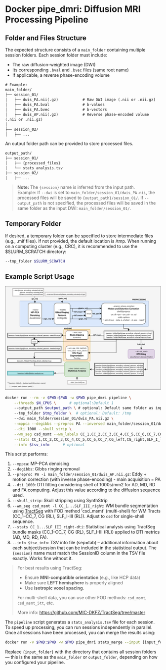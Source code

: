 # Docker pipe_dmri: Diffusion MRI Processing Pipeline

## Folder and Files Structure

The expected structure consists of a `main_folder` containing multiple session folders. Each session folder must include:

- The raw diffusion-weighted image (DWI)
- Its corresponding `.bval` and `.bvec` files (same root name)
- If applicable, a reverse phase-encoding volume

```
# Example:
main_folder/
├── session_01/
│   ├── dwis_PA.nii(.gz)           # Raw DWI image (.nii or .nii.gz)
│   ├── dwis_PA.bval               # b-values
│   ├── dwis_PA.bvec               # b-vectors
│   ├── dwis_AP.nii(.gz)           # Reverse phase-encoded volume (.nii or .nii.gz)
│
├── session_02/
│   ├── ...
```

An output folder path can be provided to store processed files.

```
output_path/
├── session_01/
│   ├── {processed_files}
│   └── stats_analysis.tsv
├── session_02/
│   ├── ...
```
> **Note:** The `{session}` name is inferred from the input path.  
> Example: If `--dwi` is set to `main_folder/session_01/dwis_PA.nii`, the processed files will be saved to `{output_path}/session_01/`.
> If `--output_path` is not specified, the processed files will be saved in the same folder as the input DWI: `main_folder/session_01/`.

## Temporary Folder

If desired, a temporary folder can be specified to store intermediate files (e.g., .mif files). If not provided, the default location is /tmp.
When running on a computing cluster (e.g., CRC), it is recommended to use the $SLURM_SCRATCH directory:

```bash
--tmp_folder $SLURM_SCRATCH
```

## Example Script Usage
![Pipeline diagram](images/pipeline_long.png)
```bash
docker run --rm -v $PWD:$PWD -w $PWD pipe_dmri pipeline \
    --threads $N_CPUS \      # optional:Default 1
    --output_path $output_path \ # optional: Default same folder as input dwi
    --tmp_folder $tmp_folder \  # optional: Default: /tmp
    --dwi main_folder/session_01/dwis_PA.nii.gz \
    --mppca --degibbs --preproc PA --inversed main_folder/session_01/dwis_AP.nii.gz \
    --dti 1000 --skull_strip \
    --wm_seg csd_msmt --wm_labels CC_1,CC_2,CC_3,CC_4,CC_5,CC_6,CC_7,CG_left,CG_right,SLF_I_left,SLF_I_right,SLF_II_left,SLF_II_right,SLF_III_left,SLF_III_right \
    --stats CC_1,CC_2,CC_3,CC_4,CC_5,CC_6,CC_7,CG_left,CG_right,SLF_I_left,SLF_I_right,SLF_II_left,SLF_II_right,SLF_III_left,SLF_III_right-dti \
    --info $tsv_info      # optional
```
This script performs:

1. `--mppca`: MP-PCA denoising
2. `--degibbs`: Gibbs ringing removal
3. `--preproc PA -i main_folder/session_01/dwis_AP.nii.gz`: Eddy + motion correction (with inverse phase-encoding) - main acquisition = PA
4. `--dti 1000`: DTI fitting considering shell of 1000s/mm2 for AD, MD, RD and FA computing. Adjust this value according to the diffusion sequence used.
5. `--skull_strip`: Skull stripping using SynthStrip
6. `--wm_seg csd_msmt -l CC_1...SLF_III_right`: WM bundle segmentation using [TractSeg](https://github.com/MIC-DKFZ/TractSeg) with FOD method 'csd_msmt' (multi-shell) for WM Tracts (CC_1–CC_7, CG (RL), SLF_I-III (RL)). Adjust to `csd` for single-shell sequence.
7. `--stats CC_1...SLF_III_right-dti`: Statistical analysis using TractSeg bundle masks (CC_1–CC_7, CG (RL), SLF_I-III (RL)) applied to DTI metrics (AD, MD, RD, FA).
8. `--info $tsv_info`: TSV info file (sep=tab) – additional information about each subject/session that can be included in the statistical output. The `{session}` name must match the SessionID column in the TSV file exactly. Works fine without it.

> For best results using TractSeg:
> - Ensure **MNI-compatible orientation** (e.g., like HCP data)
> - Make sure **LEFT hemisphere** is properly aligned
> - Use **isotropic voxel spacing**.
>
> For multi-shell data, you can use other FOD methods: `csd_msmt`, `csd_msmt_5tt`, etc.
> 
> More info: https://github.com/MIC-DKFZ/TractSeg/tree/master

The `pipeline` script generates a `stats_analysis.tsv` file for each session. To speed up processing, you can run sessions independently in parallel. Once all sessions have been processed, you can merge the results using:
```bash
docker run -v $PWD:$PWD -w $PWD pipe_dmri stats_merge --input {input_folder} --output path/to/output/results_merged.tsv
```
Replace `{input_folder}` with the directory that contains all session folders — this is the same as the `main_folder` or `output_folder`, depending on how you configured your pipeline.
